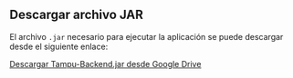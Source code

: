 ## Descargar archivo JAR

El archivo `.jar` necesario para ejecutar la aplicación se puede descargar desde el siguiente enlace:

[Descargar Tampu-Backend.jar desde Google Drive]([https://drive.google.com/file/d/your-file-id/view?usp=sharing](https://drive.google.com/file/d/1WKZq6AONJo_ZgvjxX9b1xZtUKODHiIgk/view?usp=sharing))
